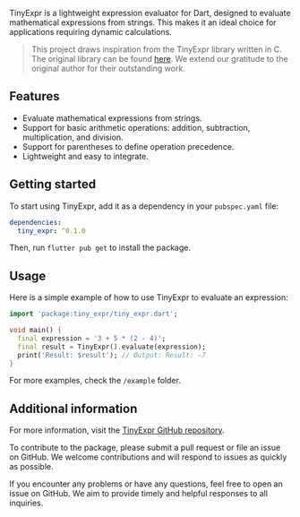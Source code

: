 TinyExpr is a lightweight expression evaluator for Dart, designed to evaluate mathematical expressions from strings. This makes it an ideal choice for applications requiring dynamic calculations.

> This project draws inspiration from the TinyExpr library written in C. The original library can be found [here](https://github.com/codeplea/tinyexpr). We extend our gratitude to the original author for their outstanding work.

## Features

- Evaluate mathematical expressions from strings.
- Support for basic arithmetic operations: addition, subtraction, multiplication, and division.
- Support for parentheses to define operation precedence.
- Lightweight and easy to integrate.

## Getting started

To start using TinyExpr, add it as a dependency in your `pubspec.yaml` file:

```yaml
dependencies:
  tiny_expr: ^0.1.0
```

Then, run `flutter pub get` to install the package.

## Usage

Here is a simple example of how to use TinyExpr to evaluate an expression:

```dart
import 'package:tiny_expr/tiny_expr.dart';

void main() {
  final expression = '3 + 5 * (2 - 4)';
  final result = TinyExpr().evaluate(expression);
  print('Result: $result'); // Output: Result: -7
}
```

For more examples, check the `/example` folder.

## Additional information

For more information, visit the [TinyExpr GitHub repository](https://github.com/yourusername/tiny_expr).

To contribute to the package, please submit a pull request or file an issue on GitHub. We welcome contributions and will respond to issues as quickly as possible.

If you encounter any problems or have any questions, feel free to open an issue on GitHub. We aim to provide timely and helpful responses to all inquiries.
